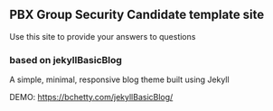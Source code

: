 ## PBX Group Security Candidate template site

Use this site to provide your answers to questions

###  based on jekyllBasicBlog
A simple, minimal, responsive blog theme built using Jekyll

DEMO: https://bchetty.com/jekyllBasicBlog/